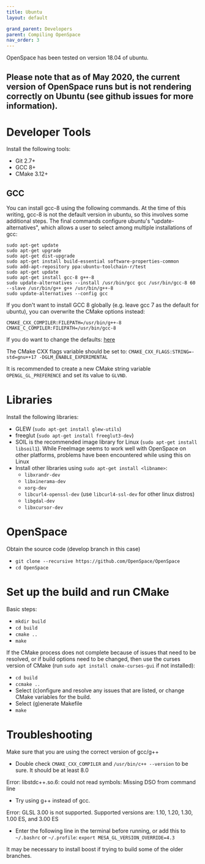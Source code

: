 ```yaml
---
title: Ubuntu
layout: default

grand_parent: Developers
parent: Compiling OpenSpace
nav_order: 3
---
```


OpenSpace has been tested on version 18.04 of ubuntu.
## Please note that as of May 2020, the current version of OpenSpace runs but is not rendering correctly on Ubuntu (see github issues for more information).

# Developer Tools
Install the following tools:
 - Git 2.7+
 - GCC 8+
 - CMake 3.12+

## GCC
You can install gcc-8 using the following commands.  At the time of this writing, gcc-8 is not the default version in ubuntu, so this involves some additional steps.  The final commands configure ubuntu's "update-alternatives", which allows a user to select among multiple installations of gcc: 
```
sudo apt-get update
sudo apt-get upgrade
sudo apt-get dist-upgrade
sudo apt-get install build-essential software-properties-common
sudo add-apt-repository ppa:ubuntu-toolchain-r/test
sudo apt-get update
sudo apt-get install gcc-8 g++-8
sudo update-alternatives --install /usr/bin/gcc gcc /usr/bin/gcc-8 60 --slave /usr/bin/g++ g++ /usr/bin/g++-8
sudo update-alternatives --config gcc
```

If you don't want to install GCC 8 globally (e.g. leave gcc 7 as the default for ubuntu), you can overwrite the CMake options instead:
```
CMAKE_CXX_COMPILER:FILEPATH=/usr/bin/g++-8
CMAKE_C_COMPILER:FILEPATH=/usr/bin/gcc-8
```

If you do want to change the defaults: [here](https://stackoverflow.com/questions/7832892/how-to-change-the-default-gcc-compiler-in-ubuntu)

The CMake CXX flags variable should be set to:
`CMAKE_CXX_FLAGS:STRING=-std=gnu++17 -DGLM_ENABLE_EXPERIMENTAL`

It is recommended to create a new CMake string variable `OPENGL_GL_PREFERENCE` and set its value to `GLVND`.

# Libraries
Install the following libraries:
- GLEW (`sudo apt-get install glew-utils`)
- freeglut (`sudo apt-get install freeglut3-dev`)
- SOIL is the recommended image library for Linux (`sudo apt-get install libsoil1`).  While FreeImage seems to work well with OpenSpace on other platforms, problems have been encountered while using this on Linux
- Install other libraries using `sudo apt-get install <libname>`:
  * `libxrandr-dev`
  * `libxinerama-dev`
  * `xorg-dev`
  * `libcurl4-openssl-dev` (use `libcurl4-ssl-dev` for other linux distros)
  * `libgdal-dev`
  * `libxcursor-dev`

# OpenSpace
Obtain the source code (develop branch in this case)
* `git clone --recursive https://github.com/OpenSpace/OpenSpace`
* `cd OpenSpace`

# Set up the build and run CMake
Basic steps:
* `mkdir build`
* `cd build`
* `cmake ..`
* `make`

If the CMake process does not complete because of issues that need to be resolved, or if build options need to be changed, then use the curses version of CMake (run `sudo apt install cmake-curses-gui` if not installed):
* `cd build`
* `ccmake ..`
* Select (c)onfigure and resolve any issues that are listed, or change CMake variables for the build.
* Select (g)enerate Makefile
* `make`

# Troubleshooting
Make sure that you are using the correct version of gcc/g++  
 - Double check `CMAKE_CXX_COMPILER` and `/usr/bin/c++ --version` to be sure.  It should be at least 8.0

Error: libstdc++.so.6: could not read symbols: Missing DSO from command line  
 - Try using g++ instead of gcc.

Error: GLSL 3.00 is not supported.  Supported versions are: 1.10, 1.20, 1.30, 1.00 ES, and 3.00 ES  
 - Enter the following line in the terminal before running, or add this to `~/.bashrc` or `~/.profile`:
 `export MESA_GL_VERSION_OVERRIDE=4.3`
 
It may be necessary to install boost if trying to build some of the older branches.
